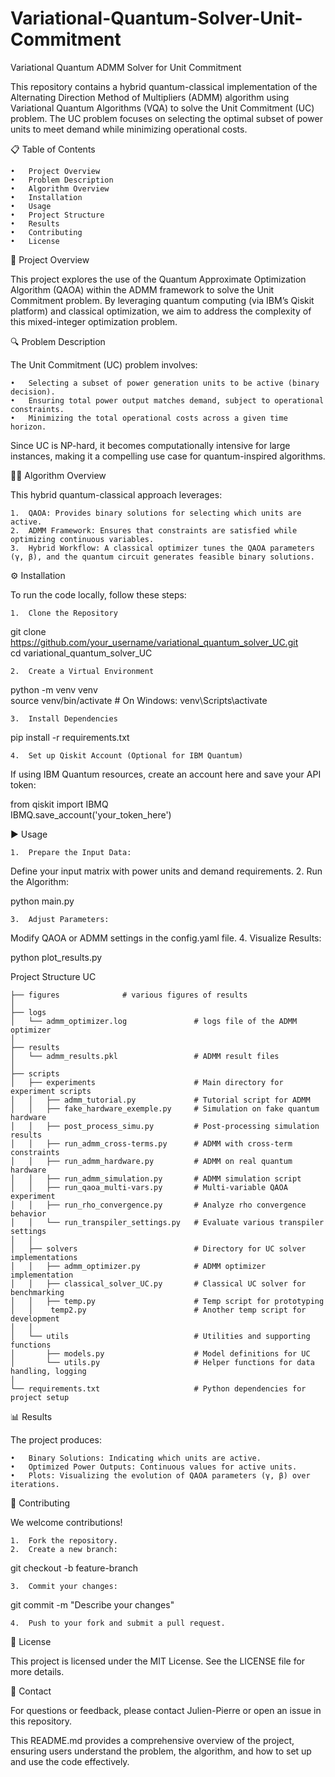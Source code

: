 # Variational-Quantum-Solver-Unit-Commitment
Variational Quantum ADMM Solver for Unit Commitment

This repository contains a hybrid quantum-classical implementation of the Alternating Direction Method of Multipliers (ADMM) algorithm using Variational Quantum Algorithms (VQA) to solve the Unit Commitment (UC) problem. The UC problem focuses on selecting the optimal subset of power units to meet demand while minimizing operational costs.

📋 Table of Contents

	•	Project Overview
	•	Problem Description
	•	Algorithm Overview
	•	Installation
	•	Usage
	•	Project Structure
	•	Results
	•	Contributing
	•	License

🚀 Project Overview

This project explores the use of the Quantum Approximate Optimization Algorithm (QAOA) within the ADMM framework to solve the Unit Commitment problem. By leveraging quantum computing (via IBM’s Qiskit platform) and classical optimization, we aim to address the complexity of this mixed-integer optimization problem.

🔍 Problem Description

The Unit Commitment (UC) problem involves:

	•	Selecting a subset of power generation units to be active (binary decision).
	•	Ensuring total power output matches demand, subject to operational constraints.
	•	Minimizing the total operational costs across a given time horizon.

Since UC is NP-hard, it becomes computationally intensive for large instances, making it a compelling use case for quantum-inspired algorithms.

🧑‍💻 Algorithm Overview

This hybrid quantum-classical approach leverages:

	1.	QAOA: Provides binary solutions for selecting which units are active.
	2.	ADMM Framework: Ensures that constraints are satisfied while optimizing continuous variables.
	3.	Hybrid Workflow: A classical optimizer tunes the QAOA parameters (γ, β), and the quantum circuit generates feasible binary solutions.

⚙️ Installation

To run the code locally, follow these steps:

	1.	Clone the Repository

git clone https://github.com/your_username/variational_quantum_solver_UC.git  
cd variational_quantum_solver_UC


	2.	Create a Virtual Environment

python -m venv venv  
source venv/bin/activate  # On Windows: venv\Scripts\activate


	3.	Install Dependencies

pip install -r requirements.txt


	4.	Set up Qiskit Account (Optional for IBM Quantum)
If using IBM Quantum resources, create an account here and save your API token:

from qiskit import IBMQ  
IBMQ.save_account('your_token_here')  



▶️ Usage

	1.	Prepare the Input Data:
Define your input matrix with power units and demand requirements.
	2.	Run the Algorithm:

python main.py


	3.	Adjust Parameters:
Modify QAOA or ADMM settings in the config.yaml file.
	4.	Visualize Results:

python plot_results.py


Project Structure
UC

	├── figures				 # various figures of results
	│
	├── logs
	│   └── admm_optimizer.log               # logs file of the ADMM optimizer
	│
	├── results
	│   └── admm_results.pkl                 # ADMM result files
	│
	├── scripts
	│   ├── experiments                      # Main directory for experiment scripts
	│   │   ├── admm_tutorial.py             # Tutorial script for ADMM
	│   │   ├── fake_hardware_exemple.py     # Simulation on fake quantum hardware
	│   │   ├── post_process_simu.py         # Post-processing simulation results
	│   │   ├── run_admm_cross-terms.py      # ADMM with cross-term constraints
	│   │   ├── run_admm_hardware.py         # ADMM on real quantum hardware
	│   │   ├── run_admm_simulation.py       # ADMM simulation script
	│   │   ├── run_qaoa_multi-vars.py       # Multi-variable QAOA experiment
	│   │   ├── run_rho_convergence.py       # Analyze rho convergence behavior
	│   │   └── run_transpiler_settings.py   # Evaluate various transpiler settings
	│   │
	│   ├── solvers                          # Directory for UC solver implementations
	│   │   ├── admm_optimizer.py            # ADMM optimizer implementation
	│   │   ├── classical_solver_UC.py       # Classical UC solver for benchmarking
	│   │   ├── temp.py                      # Temp script for prototyping
	│   │    temp2.py                        # Another temp script for development
	│   │
	│   └── utils                            # Utilities and supporting functions
	│       ├── models.py                    # Model definitions for UC
	│       └── utils.py                     # Helper functions for data handling, logging
	│
	└── requirements.txt                     # Python dependencies for project setup


📊 Results

The project produces:

	•	Binary Solutions: Indicating which units are active.
	•	Optimized Power Outputs: Continuous values for active units.
	•	Plots: Visualizing the evolution of QAOA parameters (γ, β) over iterations.

🤝 Contributing

We welcome contributions!

	1.	Fork the repository.
	2.	Create a new branch:

git checkout -b feature-branch  


	3.	Commit your changes:

git commit -m "Describe your changes"  


	4.	Push to your fork and submit a pull request.

📜 License

This project is licensed under the MIT License. See the LICENSE file for more details.

📧 Contact

For questions or feedback, please contact Julien-Pierre or open an issue in this repository.

This README.md provides a comprehensive overview of the project, ensuring users understand the problem, the algorithm, and how to set up and use the code effectively.
